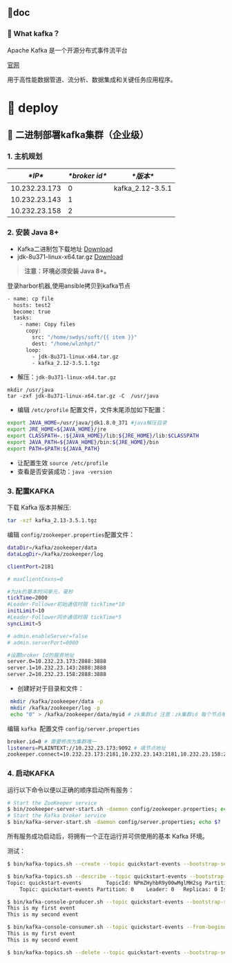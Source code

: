 ## 📒doc



### 👀 What kafka？

Apache Kafka 是一个开源分布式事件流平台

[官网](https://kafka.apache.org/#:~:text=Apache%20Kafka%20is%20an%20open,%2C%20and%20mission%2Dcritical%20applications.)

用于高性能数据管道、流分析、数据集成和关键任务应用程序。





# 🧪 deploy

## 🧱 二进制部署kafka集群（企业级）

### 1. 主机规划

| ***\*IP\****  | ***\*broker id\**** | ***\*版本\****   |
| ------------- | ------------------- | ---------------- |
| 10.232.23.173 | 0                   | kafka_2.12-3.5.1 |
| 10.232.23.143 | 1                   |                  |
| 10.232.23.158 | 2                   |                  |

### 2. 安装 Java 8+

- Kafka二进制包下载地址 [Download](https://kafka.apache.org/downloads)
- jdk-8u371-linux-x64.tar.gz [Download](https://javadl.oracle.com/webapps/download/AutoDL?BundleId=248219_ce59cff5c23f4e2eaf4e778a117d4c5b)

> **注意：环境必须安装 Java 8+。**

登录harbor机器,使用ansible拷贝到kafka节点

```sh
- name: cp file
  hosts: test2
  become: true
  tasks:
    - name: Copy files
      copy:
        src: "/home/swdys/soft/{{ item }}"
        dest: "/home/wlznhpt/"
      loop:
        - jdk-8u371-linux-x64.tar.gz
        - kafka_2.12-3.5.1.tgz
```

- 解压：`jdk-8u371-linux-x64.tar.gz`

```
mkdir /usr/java
tar -zxf jdk-8u371-linux-x64.tar.gz -C  /usr/java
```

- 编辑 `/etc/profile` 配置文件，文件末尾添加如下配置：

```sh
export JAVA_HOME=/usr/java/jdk1.8.0_371 #java解压目录
export JRE_HOME=${JAVA_HOME}/jre
export CLASSPATH=.:${JAVA_HOME}/lib:${JRE_HOME}/lib:$CLASSPATH
export JAVA_PATH=${JAVA_HOME}/bin:${JRE_HOME}/bin
export PATH=$PATH:${JAVA_PATH}
```

- 让配置生效 `source /etc/profile`
- 查看是否安装成功：`java -version`

### 3. 配置KAFKA

下载 Kafka 版本并解压:

```sh
tar -xzf kafka_2.13-3.5.1.tgz
```

编辑 `config/zookeeper.properties`配置文件：

```sh
dataDir=/kafka/zookeeper/data
dataLogDir=/kafka/zookeeper/log

clientPort=2181

# maxClientCnxns=0

#为zk的基本时间单元，毫秒
tickTime=2000
#Leader-Follower初始通信时限 tickTime*10
initLimit=10
#Leader-Follower同步通信时限 tickTime*5
syncLimit=5

# admin.enableServer=false
# admin.serverPort=8080

#设置broker Id的服务地址
server.0=10.232.23.173:2888:3888
server.1=10.232.23.143:2888:3888
server.2=10.232.23.158:2888:3888
```

- 创建好对于目录和文件：

```sh
 mkdir /kafka/zookeeper/data -p
 mkdir /kafka/zookeeper/log -p
 echo "0" > /kafka/zookeeper/data/myid # zk集群id 注意：zk集群id 每个节点唯一
```

编辑 `kafka `配置文件 `config/server.properties`

```sh
broker.id=0 # 需要修改为集群唯一
listeners=PLAINTEXT://10.232.23.173:9092 # 填节点地址
zookeeper.connect=10.232.23.173:2181,10.232.23.143:2181,10.232.23.158:2181 # 集群节点IP地址
```

### 4. 启动KAFKA

运行以下命令以便以正确的顺序启动所有服务：

```sh
# Start the ZooKeeper service
$ bin/zookeeper-server-start.sh -daemon config/zookeeper.properties; echo $?
# Start the Kafka broker service
$ bin/kafka-server-start.sh -daemon config/server.properties; echo $?
```

所有服务成功启动后，将拥有一个正在运行并可供使用的基本 Kafka 环境。

测试：

```sh
$ bin/kafka-topics.sh --create --topic quickstart-events --bootstrap-server localhost:9092

$ bin/kafka-topics.sh --describe --topic quickstart-events --bootstrap-server localhost:9092
Topic: quickstart-events        TopicId: NPmZHyhbR9y00wMglMH2sg PartitionCount: 1       ReplicationFactor: 1    Configs:
    Topic: quickstart-events Partition: 0    Leader: 0   Replicas: 0 Isr: 0

$ bin/kafka-console-producer.sh --topic quickstart-events --bootstrap-server localhost:9092
This is my first event
This is my second event

$ bin/kafka-console-consumer.sh --topic quickstart-events --from-beginning --bootstrap-server localhost:9092
This is my first event
This is my second event

$ bin/kafka-topics.sh --delete --topic quickstart-events --bootstrap-server localhost:9092
```